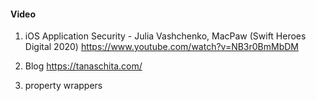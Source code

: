 #### Video
1. iOS Application Security - Julia Vashchenko, MacPaw (Swift Heroes Digital 2020) https://www.youtube.com/watch?v=NB3r0BmMbDM
2. Blog https://tanaschita.com/


1. property wrappers
